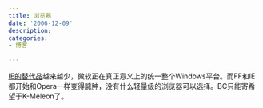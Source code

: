 ```yaml
---
title: 浏览器
date: '2006-12-09'
description:
categories:
- 博客

---
```

[IE的替代品](http://www.stopie.com/alternatives/)越来越少，微软正在真正意义上的统一整个Windows平台。而FF和IE都开始和Opera一样变得臃肿，没有什么轻量级的浏览器可以选择。BC只能寄希望于K-Meleon了。
